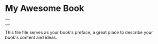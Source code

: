 # My Awesome Book

|  |
| :--- |
|  |
|  |
|  |

This file file serves as your book's preface, a great place to describe your book's content and ideas.

